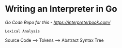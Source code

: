 # Writing an Interpreter in Go

*Go Code Repo for this - https://interpreterbook.com/*

``Lexical Analysis``

Source Code --> Tokens --> Abstract Syntax Tree